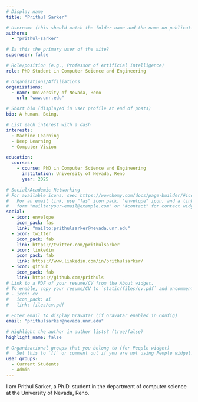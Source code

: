 ```yaml
---
# Display name
title: "Prithul Sarker"

# Username (this should match the folder name and the name on publications)
authors:
  - "prithul-sarker"

# Is this the primary user of the site?
superuser: false

# Role/position (e.g., Professor of Artificial Intelligence)
role: PhD Student in Computer Science and Engineering

# Organizations/Affiliations
organizations:
  - name: University of Nevada, Reno
    url: "www.unr.edu"

# Short bio (displayed in user profile at end of posts)
bio: A human. Being.

# List each interest with a dash
interests:
  - Machine Learning
  - Deep Learning
  - Computer Vision

education:
  courses:
    - course: PhD in Computer Science and Engineering
      institution: University of Nevada, Reno
      year: 2025

# Social/Academic Networking
# For available icons, see: https://wowchemy.com/docs/page-builder/#icons
#   For an email link, use "fas" icon pack, "envelope" icon, and a link in the
#   form "mailto:your-email@example.com" or "#contact" for contact widget.
social:
  - icon: envelope
    icon_pack: fas
    link: "mailto:prithulsarker@nevada.unr.edu"
  - icon: twitter
    icon_pack: fab
    link: https://twitter.com/prithulsarker
  - icon: linkedin
    icon_pack: fab
    link: https://www.linkedin.com/in/prithulsarker/
  - icon: github
    icon_pack: fab
    link: https://github.com/prithuls
# Link to a PDF of your resume/CV from the About widget.
# To enable, copy your resume/CV to `static/files/cv.pdf` and uncomment the lines below.
# - icon: cv
#   icon_pack: ai
#   link: files/cv.pdf

# Enter email to display Gravatar (if Gravatar enabled in Config)
email: "prithulsarker@nevada.unr.edu"

# Highlight the author in author lists? (true/false)
highlight_name: false

# Organizational groups that you belong to (for People widget)
#   Set this to `[]` or comment out if you are not using People widget.
user_groups:
  - Current Students
  - Admin
---
```


I am Prithul Sarker, a Ph.D. student in the department of computer science at the University of Nevada, Reno.
